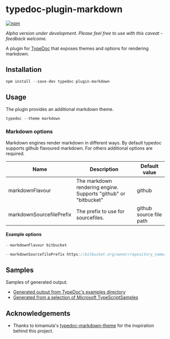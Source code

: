 # typedoc-plugin-markdown
[![npm](https://img.shields.io/npm/v/typedoc-plugin-markdown.svg)](https://www.npmjs.com/package/typedoc-plugin-markdown)

*Alpha version under development. Please feel free to use with this caveat - feedback welcome.*

A plugin for [TypeDoc](https://github.com/TypeStrong/typedoc) that exposes themes and options for rendering markdown.

## Installation
```javascript
npm install --save-dev typedoc-plugin-markdown
```

## Usage

The plugin provides an additional markdown theme.

```javascript
typedoc --theme markdown
```

### Markdown options

Markdown engines render markdown in different ways. By default typedoc supports github flavoured markdown. For others additional options are required.


| Name      | Description | Default value               
| --------- | ----------- | ----
markdownFlavour | The markdown rendering engine. Supports "github" or "bitbucket" | github
markdownSourcefilePrefix | The prefix to use for sourcefiles. | github source file path

#### Example options
```javascript
--markdownFlavour bitbucket

--markdownSourcefilePrefix https://bitbucket.org/owner/repository_name/src/master/src/
```
 
## Samples

Samples of generated output.

* [Generated output from TypeDoc's examples directory](https://github.com/tgreyuk/typedoc-plugin-markdown-samples/blob/master/out/typedoc/index.md) 
* [Generated from a selection of Microsoft TypeScriptSamples](https://github.com/tgreyuk/typedoc-plugin-markdown-samples/blob/master/out/microsoft/index.md) 


## Acknowledgements

* Thanks to kimamula's [typedoc-markdown-theme](https://github.com/kimamula/typedoc-markdown-theme) for the inspiration behind this project.




 



